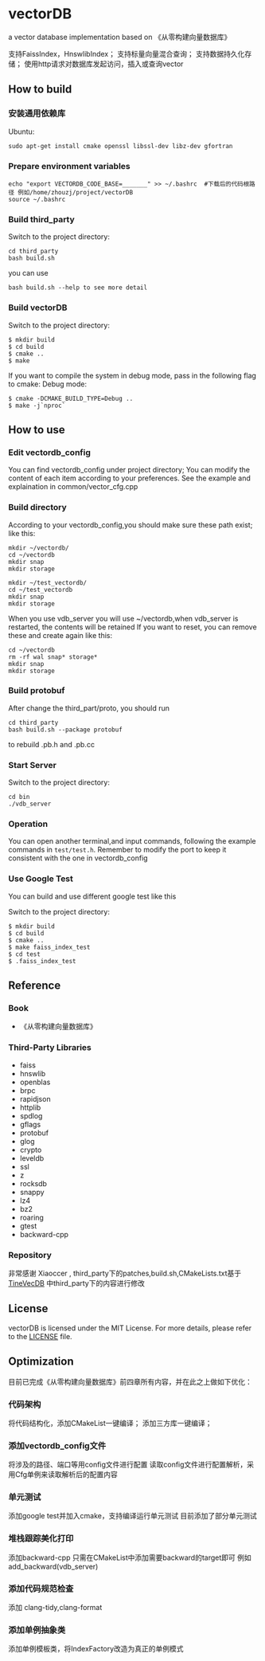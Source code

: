 # vectorDB

a vector database implementation based on 《从零构建向量数据库》

支持FaissIndex，HnswlibIndex；
支持标量向量混合查询；
支持数据持久化存储；
使用http请求对数据库发起访问，插入或查询vector

## How to build
### 安装通用依赖库

Ubuntu:
``` shell
sudo apt-get install cmake openssl libssl-dev libz-dev gfortran
```

### Prepare environment variables

```shell
echo "export VECTORDB_CODE_BASE=_______" >> ~/.bashrc  #下载后的代码根路径 例如/home/zhouzj/project/vectorDB
source ~/.bashrc
```

### Build third_party

Switch to the project directory:

```shell
cd third_party
bash build.sh
```
you can use
```shell
bash build.sh --help to see more detail
```

### Build vectorDB

Switch to the project directory:

```shell
$ mkdir build
$ cd build
$ cmake ..
$ make
```

If you want to compile the system in debug mode, pass in the following flag to cmake:
Debug mode:

```shell
$ cmake -DCMAKE_BUILD_TYPE=Debug ..
$ make -j`nproc`
```

## How to use

### Edit vectordb_config
You can find vectordb_config under project directory;
You can modify the content of each item according to your preferences.
See the example and explaination in common/vector_cfg.cpp

### Build directory
According to your vectordb_config,you should make sure these path exist;
like this:
```shell
mkdir ~/vectordb/
cd ~/vectordb
mkdir snap
mkdir storage

mkdir ~/test_vectordb/
cd ~/test_vectordb
mkdir snap
mkdir storage
```
When you use vdb_server you will use ~/vectordb,when vdb_server is restarted, the contents will be retained
If you want to reset, you can remove these and create again like this:
``` shell
cd ~/vectordb
rm -rf wal snap* storage*
mkdir snap
mkdir storage
```

### Build protobuf
After change the third_part/proto, you should run
``` shell
cd third_party
bash build.sh --package protobuf
```
to rebuild .pb.h and .pb.cc

### Start Server
Switch to the project directory:

```shell
cd bin
./vdb_server
```

### Operation
You can open another terminal,and input commands, following the example commands in `test/test.h`.
Remember to modify the port to keep it consistent with the one in vectordb_config

### Use Google Test
You can build and use different google test like this

Switch to the project directory:
```shell
$ mkdir build
$ cd build
$ cmake ..
$ make faiss_index_test
$ cd test
$ .faiss_index_test
```

## Reference

### Book

* 《从零构建向量数据库》

### Third-Party Libraries

* faiss
* hnswlib
* openblas
* brpc
* rapidjson
* httplib
* spdlog
* gflags
* protobuf
* glog
* crypto
* leveldb
* ssl
* z
* rocksdb
* snappy
* lz4
* bz2
* roaring
* gtest
* backward-cpp

### Repository
非常感谢 Xiaoccer , third_party下的patches,build.sh,CMakeLists.txt基于 [TineVecDB](https://github.com/Xiaoccer/TinyVecDB.git) 中third_party下的内容进行修改

## License

vectorDB is licensed under the MIT License. For more details, please refer to the [LICENSE](./LICENSE) file.



## Optimization
目前已完成《从零构建向量数据库》前四章所有内容，并在此之上做如下优化：

### 代码架构
将代码结构化，添加CMakeList一键编译；
添加三方库一键编译；

### 添加vectordb_config文件
将涉及的路径、端口等用config文件进行配置
读取config文件进行配置解析，采用Cfg单例来读取解析后的配置内容

### 单元测试
添加google test并加入cmake，支持编译运行单元测试
目前添加了部分单元测试

### 堆栈跟踪美化打印
添加backward-cpp
只需在CMakeList中添加需要backward的target即可
例如add_backward(vdb_server)

### 添加代码规范检查 
添加 clang-tidy,clang-format

### 添加单例抽象类
添加单例模板类，将IndexFactory改造为真正的单例模式





